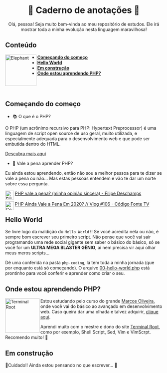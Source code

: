 <h1 align="center">
  <b>🐘 Caderno de anotações 🐘</b>
</h1>
<p align="center">
  Olá, pessoa! Seja muito bem-vinda ao meu repositório de estudos. Ele irá mostrar toda a minha evolução nesta linguagem maravilhosa!
</p>


## Conteúdo

<img src="https://japari-library.com/w/images/b/b5/African_Bush_ElephantOriginal.jpg" width="100px" height="auto" align="left" alt="Elephant"/>

+ **[Começando do começo](#começando-do-começo)**
+ **[Hello World](#hello-world)**
+ **[Em construção](#em-construção)**
+ **[Onde estou aprendendo PHP?](onde-estou-aprendendo-php)**

<br>
<br>

## Começando do começo
* 📚 O que é o PHP? 

O PHP (um acrônimo recursivo para PHP: Hypertext Preprocessor) é uma linguagem de script open source de uso geral, muito utilizada, e especialmente adequada para o desenvolvimento web e que pode ser embutida dentro do HTML.

[Descubra mais aqui](https://www.php.net/manual/pt_BR/intro-whatis.php)
* 🤔 Vale a pena aprender PHP?

Eu ainda estou aprendendo, então não sou a melhor pessoa para te dizer se vale a pena ou não... Mas estas pessoas entendem e vão te dar um norte sobre essa pergunta.

<img src="https://yt3.ggpht.com/a/AATXAJxiC0ILNRKn_1sIcE6LcCsRrEVkDCGhpTdMRDJS=s100-c-k-c0xffffffff-no-rj-mo" alt="Filipe Deschamps" align="left" width="28px" height="auto"/>

[PHP vale a pena? (minha opinião sincera) - Filipe Deschamps](https://www.youtube.com/watch?v=H43fXodv6WY)
<br>
<br>
<img src="https://yt3.ggpht.com/a/AATXAJw0gI0m5i0jAZ-5wLTN3EZaIAkExKf9AC9XZ2IjPg=s88-c-k-c0xffffffff-no-rj-mo" alt="Código Fonte TV" align="left" width="28px" height="auto"/>
[PHP Ainda Vale a Pena Em 2020? // Vlog #106 - Código Fonte TV](https://www.youtube.com/watch?v=H43fXodv6WY)

## Hello World

Se livre logo da maldição do `Hello World!`! Se você acredita nela ou não, é sempre bom escrever seu primeiro script. Não pense que você vai sair programando uma rede social gigante sem saber o básico do básico, só se você for um **ULTRA MEGA BLASTER GÊNIO**, ai nem precisa vir aqui olhar meus meros scripts...

Dê uma conferida na pasta `php-coding`, lá tem toda a minha jornada (que por enquanto está só começando). O arquivo [00-hello-world.php](https://github.com/Tur1st4/estudos-php/blob/master/php-condig/00-hello-world.php) está prontinho para você conferir e aprender como criar o seu.

## Onde estou aprendendo PHP?

<img src="https://terminalroot.com.br/assets/img/logo.png" alt="Terminal Root" align="left" width="110px" height="auto"/>

Estou estudando pelo curso do grande [Marcos Oliveira](https://github.com/terroo), onde você vai do básico ao avançado em desenvolvimento web.
Caso queira dar uma olhada e talvez adquirir, [clique aqui](https://www.udemy.com/course/curso-de-desenvolvimento-web-do-zero-php-mysql-no-linux/).

Aprendi muito com o mestre e dono do site [Terminal Root](https://terminalroot.com.br/), como por exemplo, Shell Script, Sed, Vim e VimScrpt. Recomendo muito! 🤩

## Em construção

🚧Cuidado!! Ainda estou pensando no que escrever... 🚧
